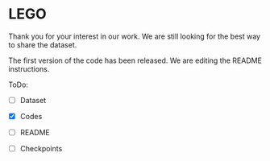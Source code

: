 # LEGO

Thank you for your interest in our work. We are still looking for the best way to share the dataset.

The first version of the code has been released. We are editing the README instructions.

ToDo:

- [ ] Dataset

- [x] Codes

- [ ] README

- [ ] Checkpoints